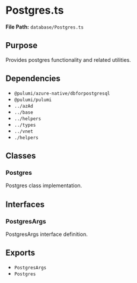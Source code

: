 # Postgres.ts

**File Path:** `database/Postgres.ts`

## Purpose

Provides postgres functionality and related utilities.

## Dependencies

- `@pulumi/azure-native/dbforpostgresql`
- `@pulumi/pulumi`
- `../azAd`
- `../base`
- `../helpers`
- `../types`
- `../vnet`
- `./helpers`

## Classes

### Postgres

Postgres class implementation.

## Interfaces

### PostgresArgs

PostgresArgs interface definition.

## Exports

- `PostgresArgs`
- `Postgres`
